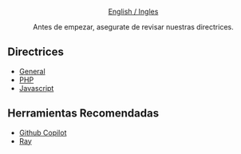 <p align="center"><a href="./profile/README.md">English / Ingles</a></p>

<p align="center">Antes de empezar, asegurate de revisar nuestras directrices.</p>

## Directrices

* [General](./guidelines/es/GENERAL.md)
* [PHP](./guidelines/es/PHP.md)
* [Javascript](./guidelines/es/JAVASCRIPT.md)

## Herramientas Recomendadas

* [Github Copilot](https://github.com/features/copilot)
* [Ray](https://myray.app)